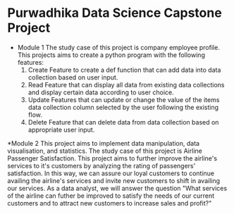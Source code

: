 # Purwadhika Data Science Capstone Project

* Module 1
  The study case of this project is company employee profile. This projects aims to create a python program with the following features:
  1. Create Feature to create a def function that can add data into data collection based on user input.
  2. Read Feature that can display all data from existing data collections and display certain data according to user choice.
  3. Update Features that can update or change the value of the items data collection column selected by the user following the existing flow.
  4. Delete Feature that can delete data from data collection based on appropriate user input.
 
 *Module 2
  This project aims to implement data manipulation, data visualisation, and statistics. The study case of this project is Airline Passenger Satisfaction. This project  aims to further improve the airline's services to it's customers by analyzing the rating of passengers' satisfaction. In this way, we can assure our loyal customers to continue availing the airline's services and invite new customers to shift in availing our services. As a data analyst, we will answer the question "What services of the airline can futher be improved to satisfy the needs of our current customers and to attract new customers to increase sales and profit?" 
